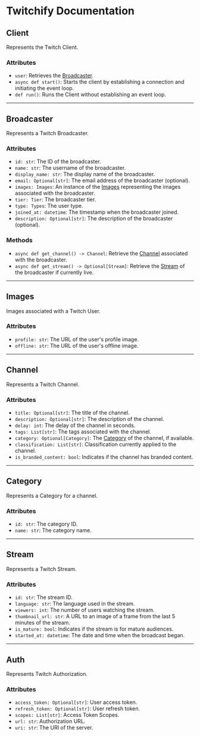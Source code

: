 # Twitchify Documentation

## Client
Represents the Twitch Client.

### Attributes
- `user`: Retrieves the [Broadcaster](#Broadcaster).
- `async def start()`: Starts the client by establishing a connection and initiating the event loop.
- `def run()`: Runs the Client without establishing an event loop.
---

## Broadcaster
Represents a Twitch Broadcaster.

### Attributes
- `id: str`: The ID of the broadcaster.
- `name: str`: The username of the broadcaster.
- `display_name: str`: The display name of the broadcaster.
- `email: Optional[str]`: The email address of the broadcaster (optional).
- `images: Images`: An instance of the [Images](#Images) representing the images associated with the broadcaster.
- `tier: Tier`: The broadcaster tier.
- `type: Types`: The user type.
- `joined_at: datetime`: The timestamp when the broadcaster joined.
- `description: Optional[str]`: The description of the broadcaster (optional).

### Methods
- `async def get_channel() -> Channel`: Retrieve the [Channel](#Channel) associated with the broadcaster.
- `async def get_stream() -> Optional[Stream]`: Retrieve the [Stream](#Stream) of the broadcaster if currently live.

---

## Images
Images associated with a Twitch User.

### Attributes
- `profile: str`: The URL of the user's profile image.
- `offline: str`: The URL of the user's offline image.

---

## Channel
Represents a Twitch Channel.

### Attributes
- `title: Optional[str]`: The title of the channel.
- `description: Optional[str]`: The description of the channel.
- `delay: int`: The delay of the channel in seconds.
- `tags: List[str]`: The tags associated with the channel.
- `category: Optional[Category]`: The [Category](#Category) of the channel, if available.
- `classification: List[str]`: Classification currently applied to the channel.
- `is_branded_content: bool`: Indicates if the channel has branded content.

---

## Category
Represents a Category for a channel.

### Attributes
- `id: str`: The category ID.
- `name: str`: The category name.

---

## Stream
Represents a Twitch Stream.

### Attributes
- `id: str`: The stream ID.
- `language: str`: The language used in the stream.
- `viewers: int`: The number of users watching the stream.
- `thumbnail_url: str`: A URL to an image of a frame from the last 5 minutes of the stream.
- `is_mature: bool`: Indicates if the stream is for mature audiences.
- `started_at: datetime`: The date and time when the broadcast began.

---

## Auth
Represents Twitch Authorization.

### Attributes
- `access_token: Optional[str]`: User access token.
- `refresh_token: Optional[str]`: User refresh token.
- `scopes: List[str]`: Access Token Scopes.
- `url: str`: Authorization URL.
- `uri: str`: The URI of the server.